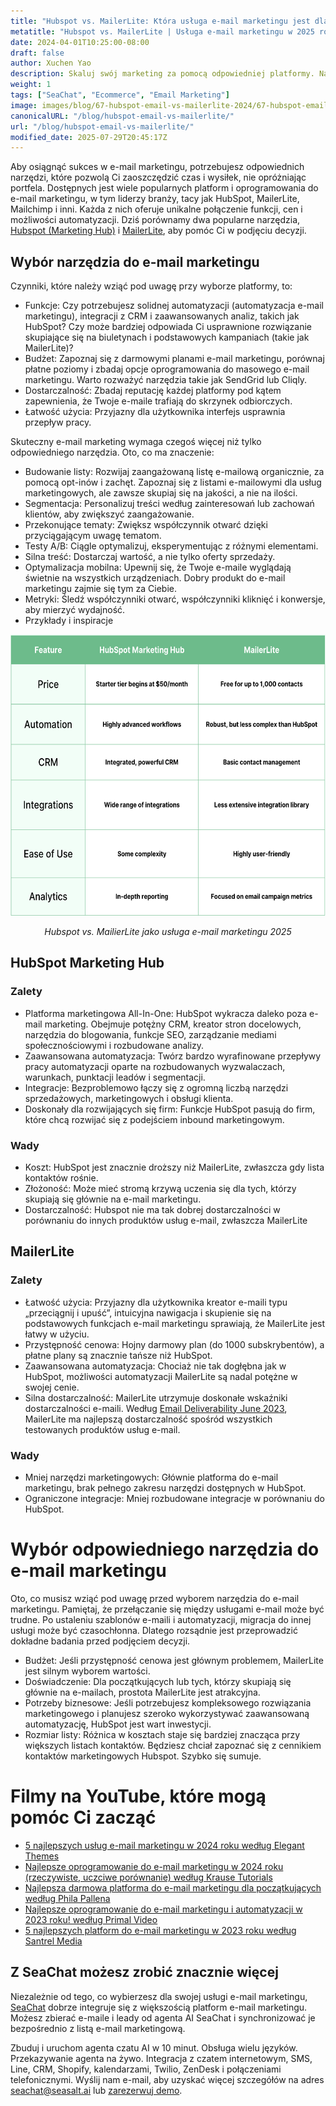 ```yaml
---
title: "Hubspot vs. MailerLite: Która usługa e-mail marketingu jest dla Ciebie odpowiednia w 2025 roku?"
metatitle: "Hubspot vs. MailerLite | Usługa e-mail marketingu w 2025 roku"
date: 2024-04-01T10:25:00-08:00
draft: false
author: Xuchen Yao
description: Skaluj swój marketing za pomocą odpowiedniej platformy. Nasze porównanie HubSpot vs. MailerLite odkrywa najlepsze narzędzie do zwiększania zaangażowania, usprawniania przepływów pracy i oszczędzania pieniędzy.
weight: 1
tags: ["SeaChat", "Ecommerce", "Email Marketing"]
image: images/blog/67-hubspot-email-vs-mailerlite-2024/67-hubspot-email-vs-mailerlite-2024.jpg
canonicalURL: "/blog/hubspot-email-vs-mailerlite/"
url: "/blog/hubspot-email-vs-mailerlite/"
modified_date: 2025-07-29T20:45:17Z
---
```


Aby osiągnąć sukces w e-mail marketingu, potrzebujesz odpowiednich narzędzi, które pozwolą Ci zaoszczędzić czas i wysiłek, nie opróżniając portfela. Dostępnych jest wiele popularnych platform i oprogramowania do e-mail marketingu, w tym liderzy branży, tacy jak HubSpot, MailerLite, Mailchimp i inni. Każda z nich oferuje unikalne połączenie funkcji, cen i możliwości automatyzacji. Dziś porównamy dwa popularne narzędzia, [Hubspot (Marketing Hub)](https://www.hubspot.com/products/marketing/professional) i [MailerLite](https://www.mailerlite.com/), aby pomóc Ci w podjęciu decyzji.


## Wybór narzędzia do e-mail marketingu

Czynniki, które należy wziąć pod uwagę przy wyborze platformy, to:

- Funkcje: Czy potrzebujesz solidnej automatyzacji (automatyzacja e-mail marketingu), integracji z CRM i zaawansowanych analiz, takich jak HubSpot? Czy może bardziej odpowiada Ci usprawnione rozwiązanie skupiające się na biuletynach i podstawowych kampaniach (takie jak MailerLite)?
- Budżet: Zapoznaj się z darmowymi planami e-mail marketingu, porównaj płatne poziomy i zbadaj opcje oprogramowania do masowego e-mail marketingu. Warto rozważyć narzędzia takie jak SendGrid lub Cliqly.
- Dostarczalność: Zbadaj reputację każdej platformy pod kątem zapewnienia, że Twoje e-maile trafiają do skrzynek odbiorczych.
- Łatwość użycia: Przyjazny dla użytkownika interfejs usprawnia przepływ pracy.

Skuteczny e-mail marketing wymaga czegoś więcej niż tylko odpowiedniego narzędzia. Oto, co ma znaczenie:

- Budowanie listy: Rozwijaj zaangażowaną listę e-mailową organicznie, za pomocą opt-inów i zachęt. Zapoznaj się z listami e-mailowymi dla usług marketingowych, ale zawsze skupiaj się na jakości, a nie na ilości.
- Segmentacja: Personalizuj treści według zainteresowań lub zachowań klientów, aby zwiększyć zaangażowanie.
- Przekonujące tematy: Zwiększ współczynnik otwarć dzięki przyciągającym uwagę tematom.
- Testy A/B: Ciągle optymalizuj, eksperymentując z różnymi elementami.
- Silna treść: Dostarczaj wartość, a nie tylko oferty sprzedaży.
- Optymalizacja mobilna: Upewnij się, że Twoje e-maile wyglądają świetnie na wszystkich urządzeniach. Dobry produkt do e-mail marketingu zajmie się tym za Ciebie.
- Metryki: Śledź współczynniki otwarć, współczynniki kliknięć i konwersje, aby mierzyć wydajność.
- Przykłady i inspiracje


<center>
<img height="450px" src="/images/blog/67-hubspot-email-vs-mailerlite-2024/hubspot-and-mailerlite-email-marketing-service-comparison-2024.png" alt="Porównanie usług e-mail marketingu Hubspot vs. MailerLite 2025"/>

*Hubspot vs. MailierLite jako usługa e-mail marketingu 2025*
</center>

## HubSpot Marketing Hub

### Zalety

- Platforma marketingowa All-In-One: HubSpot wykracza daleko poza e-mail marketing. Obejmuje potężny CRM, kreator stron docelowych, narzędzia do blogowania, funkcje SEO, zarządzanie mediami społecznościowymi i rozbudowane analizy.
- Zaawansowana automatyzacja: Twórz bardzo wyrafinowane przepływy pracy automatyzacji oparte na rozbudowanych wyzwalaczach, warunkach, punktacji leadów i segmentacji.
- Integracje: Bezproblemowo łączy się z ogromną liczbą narzędzi sprzedażowych, marketingowych i obsługi klienta.
- Doskonały dla rozwijających się firm: Funkcje HubSpot pasują do firm, które chcą rozwijać się z podejściem inbound marketingowym.

### Wady

- Koszt: HubSpot jest znacznie droższy niż MailerLite, zwłaszcza gdy lista kontaktów rośnie.
- Złożoność: Może mieć stromą krzywą uczenia się dla tych, którzy skupiają się głównie na e-mail marketingu.
- Dostarczalność: Hubspot nie ma tak dobrej dostarczalności w porównaniu do innych produktów usług e-mail, zwłaszcza MailerLite

## MailerLite

### Zalety

- Łatwość użycia: Przyjazny dla użytkownika kreator e-maili typu „przeciągnij i upuść”, intuicyjna nawigacja i skupienie się na podstawowych funkcjach e-mail marketingu sprawiają, że MailerLite jest łatwy w użyciu.
- Przystępność cenowa: Hojny darmowy plan (do 1000 subskrybentów), a płatne plany są znacznie tańsze niż HubSpot.
- Zaawansowana automatyzacja: Chociaż nie tak dogłębna jak w HubSpot, możliwości automatyzacji MailerLite są nadal potężne w swojej cenie.
- Silna dostarczalność: MailerLite utrzymuje doskonałe wskaźniki dostarczalności e-maili. Według [​​Email Deliverability June 2023](https://www.emailtooltester.com/en/blog/email-deliverability-june-2023/), MailerLite ma najlepszą dostarczalność spośród wszystkich testowanych produktów usług e-mail.

### Wady

- Mniej narzędzi marketingowych: Głównie platforma do e-mail marketingu, brak pełnego zakresu narzędzi dostępnych w HubSpot.
- Ograniczone integracje: Mniej rozbudowane integracje w porównaniu do HubSpot.

# Wybór odpowiedniego narzędzia do e-mail marketingu

Oto, co musisz wziąć pod uwagę przed wyborem narzędzia do e-mail marketingu. Pamiętaj, że przełączanie się między usługami e-mail może być trudne. Po ustaleniu szablonów e-maili i automatyzacji, migracja do innej usługi może być czasochłonna. Dlatego rozsądnie jest przeprowadzić dokładne badania przed podjęciem decyzji.

- Budżet: Jeśli przystępność cenowa jest głównym problemem, MailerLite jest silnym wyborem wartości.
- Doświadczenie: Dla początkujących lub tych, którzy skupiają się głównie na e-mailach, prostota MailerLite jest atrakcyjna.
- Potrzeby biznesowe: Jeśli potrzebujesz kompleksowego rozwiązania marketingowego i planujesz szeroko wykorzystywać zaawansowaną automatyzację, HubSpot jest wart inwestycji.
- Rozmiar listy: Różnica w kosztach staje się bardziej znacząca przy większych listach kontaktów. Będziesz chciał zapoznać się z cennikiem kontaktów marketingowych Hubspot. Szybko się sumuje.


# Filmy na YouTube, które mogą pomóc Ci zacząć

- [5 najlepszych usług e-mail marketingu w 2024 roku według Elegant Themes](https://www.youtube.com/watch?v=FWxgafQAiUI)
- [Najlepsze oprogramowanie do e-mail marketingu w 2024 roku (rzeczywiste, uczciwe porównanie) według Krause Tutorials](https://www.youtube.com/watch?v=HM-FxC1jbJ4)
- [Najlepsza darmowa platforma do e-mail marketingu dla początkujących według Phila Pallena](https://www.youtube.com/watch?v=aDXsec1WIcM)
- [Najlepsze oprogramowanie do e-mail marketingu i automatyzacji w 2023 roku! według Primal Video](https://www.youtube.com/watch?v=ue64tBgnagA)
- [5 najlepszych platform do e-mail marketingu w 2023 roku według Santrel Media](https://www.youtube.com/watch?v=GvyNW2njcGE)

## Z SeaChat możesz zrobić znacznie więcej

Niezależnie od tego, co wybierzesz dla swojej usługi e-mail marketingu, [SeaChat](https://chat.seasalt.ai/?utm_source=blog) dobrze integruje się z większością platform e-mail marketingu. Możesz zbierać e-maile i leady od agenta AI SeaChat i synchronizować je bezpośrednio z listą e-mail marketingową.

Zbuduj i uruchom agenta czatu AI w 10 minut. Obsługa wielu języków. Przekazywanie agenta na żywo. Integracja z czatem internetowym, SMS, Line, CRM, Shopify, kalendarzami, Twilio, ZenDesk i połączeniami telefonicznymi. Wyślij nam e-mail, aby uzyskać więcej szczegółów na adres [seachat@seasalt.ai](mailto:seameet@seasalt.ai) lub [zarezerwuj demo](https://meetings.hubspot.com/seasalt-ai/seasalt-meeting).
